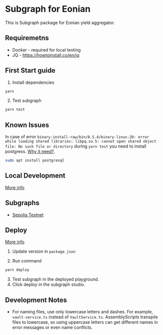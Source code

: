 # Subgraph for Eonian

This is Subgraph package for Eonian yield aggregator.

## Requiremetns

* Docker - required for local testing
* JQ - <https://howtoinstall.co/en/jq> 


## First Start guide

1. Install dependencies

```bash
yarn
```

2. Test subgraph

```bash
yarn test
```

## Known Issues

In case of error `binary-install-raw/bin/0.5.4/binary-linux-20: error while loading shared libraries: libpq.so.5: cannot open shared object file: No such file or directory` during `yarn test` you need to install postgress. [Why it need?](https://thegraph.com/docs/en/developing/unit-testing-framework/).

```bash
sudo apt install postgresql
```

## Local Development

[More info](https://thegraph.academy/developers/local-development/)

## Subgraphs

* [Sepolia Testnet](https://thegraph.com/studio/subgraph/eonian-sepolia-testnet/)

## Deploy

[More info](https://thegraph.com/docs/en/cookbook/quick-start/#5-deploy-to-the-subgraph-studio)

1. Update version in `package.json`

2. Run command
```bash
yarn deploy
```

3. Test subgraph in the deployed playground.
4. Click deploy in the subgraph studio.

## Development Notes

* For naming files, use only lowercase letters and dashes. For example, `vault-service.ts` instead of `VaultService.ts`. AssemblyScripts transpile files to lowercase, so using uppercase letters can get different names in error messages or even name conflicts.
